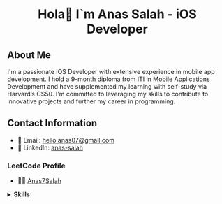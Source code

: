 # <p align="center">Hola👋 I`m Anas Salah - iOS Developer</p>

## About Me

I'm a passionate iOS Developer with extensive experience in mobile app development. I hold a 9-month diploma from ITI in Mobile Applications Development and have supplemented my learning with self-study via Harvard’s CS50. I'm committed to leveraging my skills to contribute to innovative projects and further my career in programming.

## Contact Information

- 📧 Email: [hello.anas07@gmail.com](mailto:hello.anas07@gmail.com)
- 💼 LinkedIn: [anas-salah](https://www.linkedin.com/in/anas-salah)

### LeetCode Profile

- 🙅‍♂️ [Anas7Salah](https://leetcode.com/u/Anas7Salah/)

<details>
<summary><strong>Skills</strong></summary>

### iOS Development

- Swift, UIKit, SwiftUI, RxSwift, Combine
- CocoaPods, Objective-C, Foundation, Cocoa Touch
- Map Kit, Localization, Memory Management, Threading
- Data Persistence, Core Data, Realm, SQLite
- UserDefaults, Property Lists, Networking, Alamofire
- URLSession, RESTful APIs, Unit Testing, Version Control System

### Android Development

- Kotlin, Java, Cross-Platform, Flutter

### Conceptual

- Problem Solving, Data Structures & Algorithms, OOP
- Functional Programming, Architectural Design Patterns
- Design Patterns, S.O.L.I.D. Principles, Clean Code
- Firebase, Agile, UML, UI/UX Design

### Soft Skills

- Teamwork, Communication Skills

</details>
